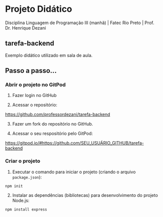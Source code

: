 # Projeto Didático
Disciplina Linguagem de Programação III (manhã) | Fatec Rio Preto |  Prof. Dr. Henrique Dezani

## tarefa-backend
Exemplo didático utilizado em sala de aula.

## Passo a passo...

### Abrir o projeto no GitPod

1. Fazer login no GitHub

2. Acessar o repositório:

https://github.com/professordezani/tarefa-backend

3. Fazer um fork do repositório no GitHub.

4. Acessar o seu respositório pelo GitPod:

https://gitpod.io/#https://github.com/SEU_USUÁRIO_GITHUB/tarefa-backend

### Criar o projeto

1. Executar o comando para iniciar o projeto (criando o arquivo `package.json`):

`npm init`

2. Instalar as dependências (bibliotecas) para desenvolvimento do projeto Node.js:

`npm install express`
